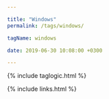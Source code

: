 ```yaml
---

title: "Windows"
permalink: /tags/windows/

tagName: windows

date: 2019-06-30 10:08:00 +0300

---
```


{% include taglogic.html %}

{% include links.html %}
